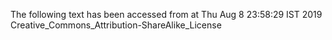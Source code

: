The following text has been accessed from at Thu Aug 8 23:58:29 IST 2019
Creative_Commons_Attribution-ShareAlike_License
